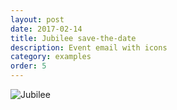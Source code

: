 ```yaml
---
layout: post
date: 2017-02-14
title: Jubilee save-the-date
description: Event email with icons
category: examples
order: 5
---
```


![Jubilee]({{site.image_path}}/{{page.category}}/jubilee.jpg)
